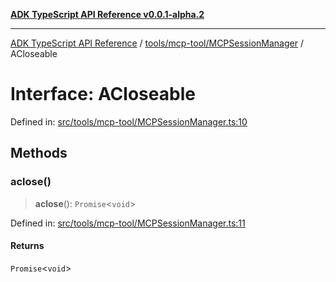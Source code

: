 [**ADK TypeScript API Reference v0.0.1-alpha.2**](../../../../README.md)

***

[ADK TypeScript API Reference](../../../../modules.md) / [tools/mcp-tool/MCPSessionManager](../README.md) / ACloseable

# Interface: ACloseable

Defined in: [src/tools/mcp-tool/MCPSessionManager.ts:10](https://github.com/njraladdin/adk-typescript/blob/main/src/tools/mcp-tool/MCPSessionManager.ts#L10)

## Methods

### aclose()

> **aclose**(): `Promise`\<`void`\>

Defined in: [src/tools/mcp-tool/MCPSessionManager.ts:11](https://github.com/njraladdin/adk-typescript/blob/main/src/tools/mcp-tool/MCPSessionManager.ts#L11)

#### Returns

`Promise`\<`void`\>
